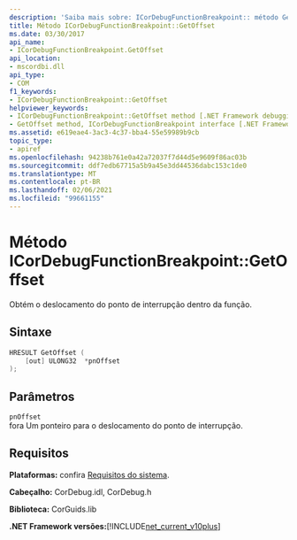 ```yaml
---
description: 'Saiba mais sobre: ICorDebugFunctionBreakpoint:: método GetOffset'
title: Método ICorDebugFunctionBreakpoint::GetOffset
ms.date: 03/30/2017
api_name:
- ICorDebugFunctionBreakpoint.GetOffset
api_location:
- mscordbi.dll
api_type:
- COM
f1_keywords:
- ICorDebugFunctionBreakpoint::GetOffset
helpviewer_keywords:
- ICorDebugFunctionBreakpoint::GetOffset method [.NET Framework debugging]
- GetOffset method, ICorDebugFunctionBreakpoint interface [.NET Framework debugging]
ms.assetid: e619eae4-3ac3-4c37-bba4-55e59989b9cb
topic_type:
- apiref
ms.openlocfilehash: 94238b761e0a42a72037f7d44d5e9609f86ac03b
ms.sourcegitcommit: ddf7edb67715a5b9a45e3dd44536dabc153c1de0
ms.translationtype: MT
ms.contentlocale: pt-BR
ms.lasthandoff: 02/06/2021
ms.locfileid: "99661155"
---
```

# <a name="icordebugfunctionbreakpointgetoffset-method"></a>Método ICorDebugFunctionBreakpoint::GetOffset

Obtém o deslocamento do ponto de interrupção dentro da função.  
  
## <a name="syntax"></a>Sintaxe  
  
```cpp  
HRESULT GetOffset (  
    [out] ULONG32  *pnOffset  
);  
```  
  
## <a name="parameters"></a>Parâmetros  

 `pnOffset`  
 fora Um ponteiro para o deslocamento do ponto de interrupção.  
  
## <a name="requirements"></a>Requisitos  

 **Plataformas:** confira [Requisitos do sistema](../../get-started/system-requirements.md).  
  
 **Cabeçalho:** CorDebug.idl, CorDebug.h  
  
 **Biblioteca:** CorGuids.lib  
  
 **.NET Framework versões:**[!INCLUDE[net_current_v10plus](../../../../includes/net-current-v10plus-md.md)]
